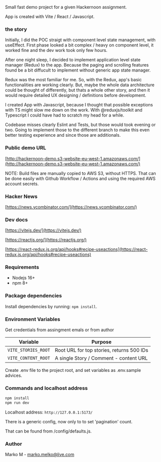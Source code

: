 Small fast demo project for a given Hackernoon assignment.

App is created with Vite / React / Javascript.

### the story

Initially, I did the POC straigt with component level state management, with useEffect. First phase looked a bit complex / heavy on component level, it worked fine and the dev work took only few hours.

After one night sleep, I decided to implement application level state manager (Redux) to the app. Because the paging and scrolling features found be a bit diffucult to implement without generic app state manager.

Redux was the most familiar for me. So, with the Redux, app's basic functionalities are working clearly. But, maybe the whole data architecture could be thought of differently, but thats a whole other story, and then it would require detailed UX designing / definitions before development.

I created App with Javascript, because I thought that possible exceptions with TS might slow me down on the work. With @reduxjs/toolkit and Typescript I could have had to scratch my head for a while.

Codebase misses clearly Eslint and Tests, but those would took evening or two. Going to implement those to the different branch to make this even better testing experience and since those are additionals.

### Public demo URL

[http://hackernoon-demo.s3-website-eu-west-1.amazonaws.com/](http://hackernoon-demo.s3-website-eu-west-1.amazonaws.com/)

NOTE: Build files are manually copied to AWS S3, without HTTPS. That can be done easily with Github Workflow / Actions and using the required AWS account secrets.

### Hacker News

[https://news.ycombinator.com/](https://news.ycombinator.com/)

### Dev docs

[https://vitejs.dev/](https://vitejs.dev/)

[https://reactjs.org/](https://reactjs.org/)

[https://react-redux.js.org/api/hooks#recipe-useactions](https://react-redux.js.org/api/hooks#recipe-useactions)

### Requirements

- Nodejs 16+
- npm 8+

### Package dependencies

Install dependencies by running: `npm install`.

### Environment Variables

Get credentials from assingment emals or from author

| Variable            | Purpose                                   |
| ------------------- | ----------------------------------------- |
| `VITE_STORIES_ROOT` | Root URL for top stories, returns 500 IDs |
| `VITE_CONTENT_ROOT` | A single Story / Comment - content URL    |

Create .env file to the project root, and set variables as .env.sample advices.

### Commands and localhost address

```sh
npm install
npm run dev
```

Localhost address: `http://127.0.0.1:5173/`

There is a generic config, now only to to set 'pagination' count.

That can be found from /config/defaults.js.

### Author

Marko M - marko.melko@live.com
